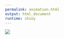 ```yaml
---
permalink: animation.html
output: html_document
runtime: shiny
---
```

<div id="scroll">


<script src="../js/script.js"></script>
<link rel="stylesheet" type="text/css" href="../css/style.css"/>

<img class="mySlides" src="https://media.istockphoto.com/photos/mountain-road-landscape-stunning-circleshape-made-with-neon-light-picture-id1313185964?k=20&m=1313185964&s=612x612&w=0&h=Al1RJH51s11mjjyLZjLHCVuDX4sOj4IoZidkZSFxSww=">


</div>
